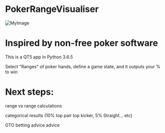 # PokerRangeVisualiser


![MyImage](https://dugler1990.github.io/PokerRangeVisualiser/img/ReadMePic1.jpg)

# Inspired by non-free poker software

This is a QT5 app in Python 3.6.5

Select "Ranges" of poker hands, define a game state, and it outputs your % to win 

# Next steps:

range vs range calculations

categorical results (10% top pair top kicker, 5% Straight... etc)

GTO betting advice advice 
